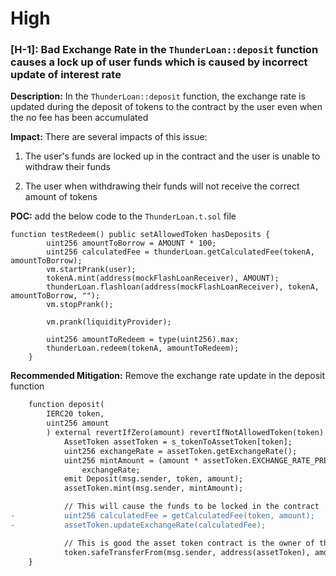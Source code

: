 # High

### [H-1]: Bad Exchange Rate in the `ThunderLoan::deposit` function causes a lock up of user funds which is caused by incorrect update of interest rate

**Description:** In the `ThunderLoan::deposit` function, the exchange rate is updated during the deposit of tokens to the contract by the user even when the no fee has been accumulated 

**Impact:** There are several impacts of this issue:

1) The user's funds are locked up in the contract and the user is unable to withdraw their funds

2) The user when withdrawing their funds will not receive the correct amount of tokens

**POC:**
add the below code to the `ThunderLoan.t.sol` file

```solidity
function testRedeem() public setAllowedToken hasDeposits {
        uint256 amountToBorrow = AMOUNT * 100;
        uint256 calculatedFee = thunderLoan.getCalculatedFee(tokenA, amountToBorrow);
        vm.startPrank(user);
        tokenA.mint(address(mockFlashLoanReceiver), AMOUNT);
        thunderLoan.flashloan(address(mockFlashLoanReceiver), tokenA, amountToBorrow, "");
        vm.stopPrank();

        vm.prank(liquidityProvider);

        uint256 amountToRedeem = type(uint256).max;
        thunderLoan.redeem(tokenA, amountToRedeem);
    }
```

**Recommended Mitigation:** Remove the exchange rate update in the deposit function 

```diff
    function deposit(
        IERC20 token,
        uint256 amount
        ) external revertIfZero(amount) revertIfNotAllowedToken(token) {
            AssetToken assetToken = s_tokenToAssetToken[token];
            uint256 exchangeRate = assetToken.getExchangeRate();
            uint256 mintAmount = (amount * assetToken.EXCHANGE_RATE_PRECISION()) /
                exchangeRate;
            emit Deposit(msg.sender, token, amount);
            assetToken.mint(msg.sender, mintAmount);

            // This will cause the funds to be locked in the contract
-           uint256 calculatedFee = getCalculatedFee(token, amount);
-           assetToken.updateExchangeRate(calculatedFee);

            // This is good the asset token contract is the owner of the underlying token
            token.safeTransferFrom(msg.sender, address(assetToken), amount);
    }
```
